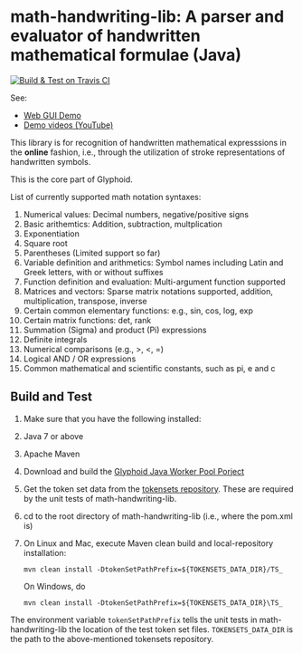 # math-handwriting-lib: A parser and evaluator of handwritten mathematical formulae (Java)

[![Build & Test on Travis CI](https://travis-ci.org/Glyphoid/math-handwriting-lib.svg?branch=master)](https://travis-ci.org/Glyphoid/math-handwriting-lib)

See:
* [Web GUI Demo](http://scai.io/glyphoid/)
* [Demo videos (YouTube)](https://www.youtube.com/watch?v=9LFmDcpyZ0w&list=PLcUSYoM0otQi4qCaO5uzluG8ww69kgepc)

This library is for recognition of handwritten mathematical expresssions in the **online** fashion, i.e., through the utilization of stroke representations of handwritten symbols. 

This is the core part of Glyphoid.

List of currently supported math notation syntaxes:

1. Numerical values: Decimal numbers, negative/positive signs
2. Basic arithemtics: Addition, subtraction, multplication
3. Exponentiation
4. Square root
5. Parentheses (Limited support so far)
6. Variable definition and arithmetics: Symbol names including Latin and Greek letters, with or without suffixes
7. Function definition and evaluation: Multi-argument function supported
8. Matrices and vectors: Sparse matrix notations supported, addition, multiplication, transpose, inverse
9. Certain common elementary functions: e.g., sin, cos, log, exp
10. Certain matrix functions: det, rank
11. Summation (Sigma) and product (Pi) expressions
12. Definite integrals
13. Numerical comparisons (e.g., >, <, =) 
14. Logical AND / OR expressions
15. Common mathematical and scientific constants, such as pi, e and c

## Build and Test
1. Make sure that you have the following installed:
  1. Java 7 or above
  2. Apache Maven
2. Download and build the [Glyphoid Java Worker Pool Porject](https://github.com/Glyphoid/java-worker-pool)
3. Get the token set data from the [tokensets repository](https://github.com/Glyphoid/tokensets). These are required by the unit tests of math-handwriting-lib.
4. cd to the root directory of math-handwriting-lib (i.e., where the pom.xml is)
5. On Linux and Mac, execute Maven clean build and local-repository installation: 

    `mvn clean install -DtokenSetPathPrefix=${TOKENSETS_DATA_DIR}/TS_`

    On Windows, do

    `mvn clean install -DtokenSetPathPrefix=${TOKENSETS_DATA_DIR}\TS_`

The environment variable `tokenSetPathPrefix` tells the unit tests in math-handwriting-lib the location of the test token set files. `TOKENSETS_DATA_DIR` is the path to the above-mentioned tokensets repository.
